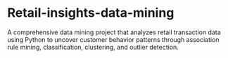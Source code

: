 # Retail-insights-data-mining
A comprehensive data mining project that analyzes retail transaction data using Python to uncover customer behavior patterns through association rule mining, classification, clustering, and outlier detection.
